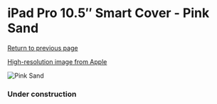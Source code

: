 # iPad Pro 10.5″ Smart Cover - Pink Sand

[Return to previous page](/ipad_pro105)

[High-resolution image from Apple](https://store.storeimages.cdn-apple.com/8756/as-images.apple.com/is/MQ0E2?wid=4500&hei=4500&fmt=png)

<div style="width: 384px"><img src="/everysource/MQ0E2.png" alt="Pink Sand"></div>

### Under construction
